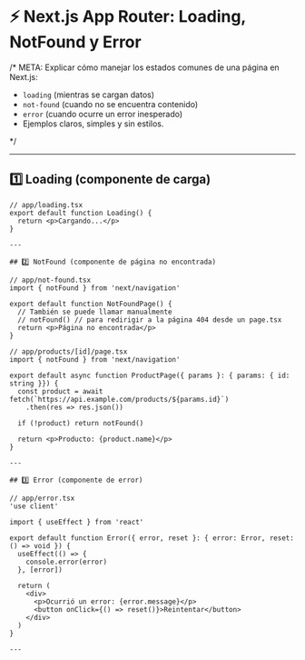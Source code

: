 # ⚡ Next.js App Router: Loading, NotFound y Error

/*
META: Explicar cómo manejar los estados comunes de una página en Next.js:

- `loading` (mientras se cargan datos)
- `not-found` (cuando no se encuentra contenido)
- `error` (cuando ocurre un error inesperado)
- Ejemplos claros, simples y sin estilos.

*/

---

## 1️⃣ Loading (componente de carga)

```tsx
// app/loading.tsx
export default function Loading() {
  return <p>Cargando...</p>
}

---

## 2️⃣ NotFound (componente de página no encontrada)

// app/not-found.tsx
import { notFound } from 'next/navigation'

export default function NotFoundPage() {
  // También se puede llamar manualmente
  // notFound() // para redirigir a la página 404 desde un page.tsx
  return <p>Página no encontrada</p>
}

// app/products/[id]/page.tsx
import { notFound } from 'next/navigation'

export default async function ProductPage({ params }: { params: { id: string }}) {
  const product = await fetch(`https://api.example.com/products/${params.id}`)
    .then(res => res.json())

  if (!product) return notFound()

  return <p>Producto: {product.name}</p>
}

---

## 3️⃣ Error (componente de error)

// app/error.tsx
'use client'

import { useEffect } from 'react'

export default function Error({ error, reset }: { error: Error, reset: () => void }) {
  useEffect(() => {
    console.error(error)
  }, [error])

  return (
    <div>
      <p>Ocurrió un error: {error.message}</p>
      <button onClick={() => reset()}>Reintentar</button>
    </div>
  )
}

--- 
